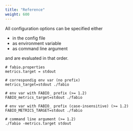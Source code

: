 ```yaml
---
title: "Reference"
weight: 600
---
```


All configuration options can be specified either 

* in the config file
* as environment variable
* as command line argument

and are evaluated in that order. 

```
# fabio.properties
metrics.target = stdout

# correspondig env var (no prefix)
metrics_target=stdout ./fabio

# env var with FABIO_ prefix (>= 1.2)
FABIO_metrics_target=stdout ./fabio

# env var with FABIO_ prefix (case-insensitive) (>= 1.2)
FABIO_METRICS_TARGET=stdout ./fabio

# command line argument (>= 1.2)
./fabio -metrics.target stdout
```
